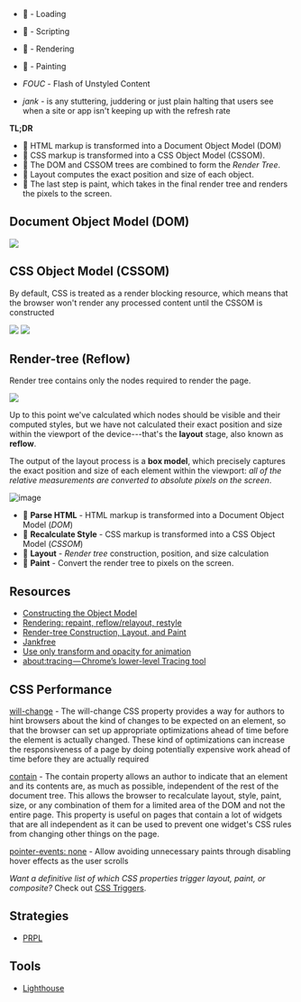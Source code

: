 
- 🔵 - Loading
- 🍋 - Scripting
- 🍆 - Rendering
- 🍏 - Painting

- *FOUC* - Flash of Unstyled Content
- *jank* - is any stuttering, juddering or just plain halting that users see when a site or app isn't keeping up with the refresh rate


**TL;DR**
- 🔵 HTML markup is transformed into a Document Object Model (DOM)
- 🍆 CSS markup is transformed into a CSS Object Model (CSSOM).
- 🍆 The DOM and CSSOM trees are combined to form the *Render Tree*.
- 🍆 Layout computes the exact position and size of each object.
- 🍏 The last step is paint, which takes in the final render tree and renders the pixels to the screen.


## Document Object Model (DOM)
![](https://developers.google.com/web/fundamentals/performance/critical-rendering-path/images/full-process.png)


## CSS Object Model (CSSOM)
By default, CSS is treated as a render blocking resource, which means that the browser won't render any processed content until the CSSOM is constructed

![](https://developers.google.com/web/fundamentals/performance/critical-rendering-path/images/cssom-construction.png)
![](https://developers.google.com/web/fundamentals/performance/critical-rendering-path/images/cssom-tree.png)

## Render-tree (Reflow)
Render tree contains only the nodes required to render the page.

![](https://developers.google.com/web/fundamentals/performance/critical-rendering-path/images/render-tree-construction.png)

Up to this point we've calculated which nodes should be visible and their computed styles, but we have not calculated their exact position and size within the viewport of the device---that's the **layout** stage, also known as **reflow**.

The output of the layout process is a **box model**, which precisely captures the exact position and size of each element within the viewport: *all of the relative measurements are converted to absolute pixels on the screen*.

![image](https://user-images.githubusercontent.com/616193/51072688-7fa4c400-1675-11e9-82e0-2e9764ce17f0.png)

- 🔵 **Parse HTML** - HTML markup is transformed into a Document Object Model (*DOM*)
- 🍆 **Recalculate Style** - CSS markup is transformed into a CSS Object Model (*CSSOM*)
- 🍆 **Layout** - *Render tree* construction, position, and size calculation
- 🍏 **Paint** - Convert the render tree to pixels on the screen.



## Resources
- [Constructing the Object Model](https://developers.google.com/web/fundamentals/performance/critical-rendering-path/constructing-the-object-model)
- [Rendering: repaint, reflow/relayout, restyle](http://www.phpied.com/rendering-repaint-reflowrelayout-restyle/)
- [Render-tree Construction, Layout, and Paint](https://developers.google.com/web/fundamentals/performance/critical-rendering-path/render-tree-construction)
- [Jankfree](http://jankfree.org/)
- [Use only transform and opacity for animation](https://aerotwist.com/blog/flip-your-animations/)
- [about:tracing — Chrome’s lower-level Tracing tool](https://docs.google.com/presentation/d/1Lq2DD28CGa7bxawVH_2OcmyiTiBn74dvC6vn2essroY/edit#slide=id.g1a504e63c9_2_84)



## CSS Performance

[will-change](https://developer.mozilla.org/en/docs/Web/CSS/will-change) - The will-change CSS property provides a way for authors to hint browsers about the kind of changes to be expected on an element, so that the browser can set up appropriate optimizations ahead of time before the element is actually changed. These kind of optimizations can increase the responsiveness of a page by doing potentially expensive work ahead of time before they are actually required

[contain](https://developer.mozilla.org/en-US/docs/Web/CSS/contain) - The contain property allows an author to indicate that an element and its contents are, as much as possible, independent of the rest of the document tree. This allows the browser to recalculate layout, style, paint, size, or any combination of them for a limited area of the DOM and not the entire page. This property is useful on pages that contain a lot of widgets that are all independent as it can be used to prevent one widget's CSS rules from changing other things on the page.

[pointer-events: none](https://www.thecssninja.com/css/pointer-events-60fps) -  Allow avoiding unnecessary paints through disabling hover effects as the user scrolls


*Want a definitive list of which CSS properties trigger layout, paint, or composite?* Check out [CSS Triggers](https://csstriggers.com/).

## Strategies

- [PRPL](https://developers.google.com/web/fundamentals/performance/prpl-pattern/)


## Tools

- [Lighthouse](https://developers.google.com/web/tools/lighthouse/)
